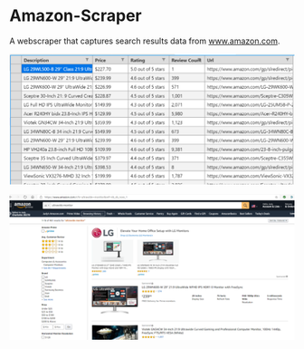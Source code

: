 # Amazon-Scraper
 A webscraper that captures search results data from www.amazon.com. 
 


![](images/csv_results_demo.PNG)  

  
![](images/amazon_page.PNG)
